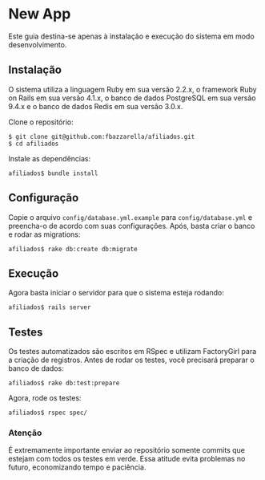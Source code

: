# New App

Este guia destina-se apenas à instalação e execução do sistema em modo desenvolvimento.

## Instalação

O sistema utiliza a linguagem Ruby em sua versão 2.2.x, o framework Ruby on Rails em sua versão 4.1.x, o banco de dados PostgreSQL em sua versão 9.4.x e o banco de dados Redis em sua versão 3.0.x.

Clone o repositório:

    $ git clone git@github.com:fbazzarella/afiliados.git
    $ cd afiliados

Instale as dependências:

    afiliados$ bundle install

## Configuração

Copie o arquivo `config/database.yml.example` para `config/database.yml` e preencha-o de acordo com suas configurações. Após, basta criar o banco e rodar as migrations:

    afiliados$ rake db:create db:migrate

## Execução

Agora basta iniciar o servidor para que o sistema esteja rodando:

    afiliados$ rails server

## Testes

Os testes automatizados são escritos em RSpec e utilizam FactoryGirl para a criação de registros. Antes de rodar os testes, você precisará preparar o banco de dados:

    afiliados$ rake db:test:prepare
    
Agora, rode os testes:

    afiliados$ rspec spec/

### Atenção

É extremamente importante enviar ao repositório somente commits que estejam com todos os testes em verde. Essa atitude evita problemas no futuro, economizando tempo e paciência.
